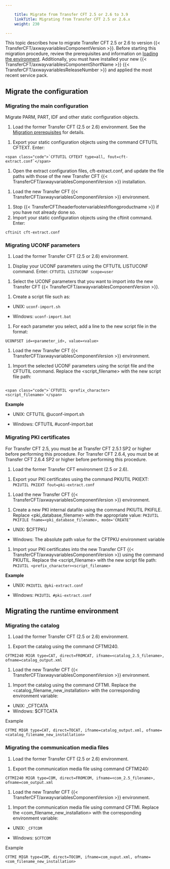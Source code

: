 ```yaml
---

    title: Migrate from Transfer CFT 2.5 or 2.6 to 3.9
    linkTitle: Migrating from Transfer CFT 2.5 or 2.6.x
    weight: 230

---
```

This topic describes how to migrate Transfer CFT 2.5 or 2.6 to version {{< TransferCFT/axwayvariablesComponentVersion  >}}. Before starting this migration procedure, review the prerequisites and information on [loading the environment](../). Additionally, you must have installed your new {{< TransferCFT/axwayvariablesComponentShortName  >}} {{< TransferCFT/axwayvariablesReleaseNumber  >}} and applied the most recent service pack.

## Migrate the configuration

### Migrating the main configuration

Migrate PARM, PART, IDF and other static configuration objects.

1. Load the former Transfer CFT (2.5 or 2.6) environment. See the <a href="../" class="MCXref xref">Migration prerequisites</a> for details.

<!-- -->

1. Export your static configuration objects using the command CFTUTIL CFTEXT. Enter:

```
<span class="code">`CFTUTIL CFTEXT type=all, fout=cft-extract.conf`</span>
```

1. Open the extract configuration files, cft-extract.conf, and update the file paths with those of the new Transfer CFT {{< TransferCFT/axwayvariablesComponentVersion >}} installation.

<!-- -->

1. Load the new Transfer CFT {{< TransferCFT/axwayvariablesComponentVersion >}} environment.

<!-- -->

1. Stop {{< TransferCFT/headerfootervariableshflongproductname >}} if you have not already done so.
1. Import your static configuration objects using the cftinit command.  
    Enter:

```
cftinit cft-extract.conf
```

### Migrating UCONF parameters

1. Load the former Transfer CFT (2.5 or 2.6) environment.

<!-- -->

1. Display your UCONF parameters using the CFTUTIL LISTUCONF command. Enter: <span class="code">`CFTUTIL LISTUCONF scope=user`</span>

<!-- -->

1. Select the UCONF parameters that you want to import into the new Transfer CFT {{< TransferCFT/axwayvariablesComponentVersion >}}.

<!-- -->

1. Create a script file such as:

- UNIX: <span class="code">`uconf-import.sh`</span>

- Windows: <span class="code">`uconf-import.bat`</span>

1. For each parameter you select, add a line to the new script file in the format:

```
UCONFSET id=<parameter_id>, value=<value>
```

1. Load the new Transfer CFT {{< TransferCFT/axwayvariablesComponentVersion >}} environment.

<!-- -->

1. Import the selected UCONF parameters using the script file and the CFTUTIL command. Replace the &lt;script\_filename> with the new script file path:

```

<span class="code">`CFTUTIL <prefix_character><script_filename>`</span>

```

****Example****

- UNIX: CFTUTIL @uconf-import.sh

<!-- -->

- Windows: CFTUTIL #uconf-import.bat

### Migrating PKI certificates

For Transfer CFT 2.5, you must be at Transfer CFT 2.5.1 SP2 or higher before performing this procedure. For Transfer CFT 2.6.4, you must be at Transfer CFT 2.6.4 SP2 or higher before performing this procedure.

1. Load the former Transfer CFT environment (2.5 or 2.6).

<!-- -->

1. Export your PKI certificates using the command PKIUTIL PKIEXT: <span class="code">`PKIUTIL PKIEXT fout=pki-extract.conf`</span>

<!-- -->

1. Load the new Transfer CFT {{< TransferCFT/axwayvariablesComponentVersion >}} environment.

<!-- -->

1. Create a new PKI internal datafile using the command PKIUTIL PKIFILE. Replace &lt;pki\_database\_filename> with the appropriate value: <span class="code">`PKIUTIL PKIFILE fname=<pki_database_filename>, mode='CREATE’`</span>

- UNIX: $CFTPKU

- Windows: The absolute path value for the CFTPKU environment variable

1. Import your PKI certificates into the new Transfer CFT {{< TransferCFT/axwayvariablesComponentVersion >}} using the command PKIUTIL. Replace the &lt;script\_filename> with the new script file path: <span class="code">`PKIUTIL <prefix_character><script_filename>`</span>

****Example****

- UNIX: <span class="code">`PKIUTIL @pki-extract.conf`</span>

<!-- -->

- Windows: <span class="code">`PKIUTIL #pki-extract.conf`</span>

## Migrating the runtime environment

### Migrating the catalog

1. Load the former Transfer CFT (2.5 or 2.6) environment.

<!-- -->

1. Export the catalog using the command CFTMI240.

```
CFTMI240 MIGR type=CAT, direct=FROMCAT, ifname=<catalog_2.5_filename>, ofname=catalog_output.xml
```

1. Load the new Transfer CFT {{< TransferCFT/axwayvariablesComponentVersion >}} environment.

<!-- -->

1. Import the catalog using the command CFTMI. Replace the &lt;catalog\_filename\_new\_installation> with the corresponding environment variable:

- UNIX: \_CFTCATA
- Windows: $CFTCATA

<span class="autonumber"></span>Example

```
CFTMI MIGR type=CAT, direct=TOCAT, ifname=catalog_output.xml, ofname=<catalog_filename_new_installation>
```

### Migrating the communication media files

1. Load the former Transfer CFT (2.5 or 2.6) environment.

<!-- -->

1. Export the communication media file using command CFTMI240:

```
CFTMI240 MIGR type=COM, direct=FROMCOM, ifname=<com_2.5_filename>, ofname=com_output.xml
```

1. Load the new Transfer CFT {{< TransferCFT/axwayvariablesComponentVersion >}} environment.

<!-- -->

1. Import the communication media file using command CFTMI. Replace the &lt;com\_filename\_new\_installation> with the corresponding environment variable:

- UNIX: <span class="code">`_CFTCOM`</span>

<!-- -->

- Windows: <span class="code">`$CFTCOM`</span>

<span class="autonumber"></span>Example

```
CFTMI MIGR type=COM, direct=TOCOM, ifname=com_ouput.xml, ofname=<com_filename_new_installation>
```
